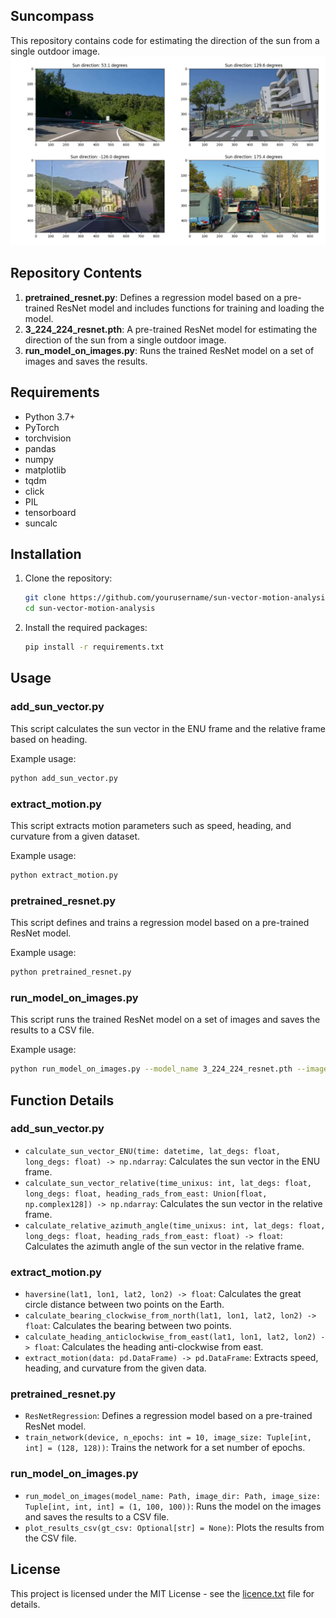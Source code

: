 ## Suncompass

This repository contains code for estimating the direction of the sun from a single outdoor image.
![Suncompass](Figure_1.png)

## Repository Contents

1. **pretrained_resnet.py**: Defines a regression model based on a pre-trained ResNet model and includes functions for training and loading the model.
2. **3_224_224_resnet.pth**: A pre-trained ResNet model for estimating the direction of the sun from a single outdoor image.
3. **run_model_on_images.py**: Runs the trained ResNet model on a set of images and saves the results.

## Requirements

- Python 3.7+
- PyTorch
- torchvision
- pandas
- numpy
- matplotlib
- tqdm
- click
- PIL
- tensorboard
- suncalc

## Installation

1. Clone the repository:
    ```sh
    git clone https://github.com/yourusername/sun-vector-motion-analysis.git
    cd sun-vector-motion-analysis
    ```

2. Install the required packages:
    ```sh
    pip install -r requirements.txt
    ```

## Usage

### add_sun_vector.py

This script calculates the sun vector in the ENU frame and the relative frame based on heading.

Example usage:
```sh
python add_sun_vector.py
```

### extract_motion.py

This script extracts motion parameters such as speed, heading, and curvature from a given dataset.

Example usage:
```sh
python extract_motion.py
```

### pretrained_resnet.py

This script defines and trains a regression model based on a pre-trained ResNet model.

Example usage:
```sh
python pretrained_resnet.py
```

### run_model_on_images.py

This script runs the trained ResNet model on a set of images and saves the results to a CSV file.

Example usage:
```sh
python run_model_on_images.py --model_name 3_224_224_resnet.pth --image_dir /path/to/images --gt_csv /path/to/ground_truth.csv
```

## Function Details

### add_sun_vector.py

- `calculate_sun_vector_ENU(time: datetime, lat_degs: float, long_degs: float) -> np.ndarray`: Calculates the sun vector in the ENU frame.
- `calculate_sun_vector_relative(time_unixus: int, lat_degs: float, long_degs: float, heading_rads_from_east: Union[float, np.complex128]) -> np.ndarray`: Calculates the sun vector in the relative frame.
- `calculate_relative_azimuth_angle(time_unixus: int, lat_degs: float, long_degs: float, heading_rads_from_east: float) -> float`: Calculates the azimuth angle of the sun vector in the relative frame.

### extract_motion.py

- `haversine(lat1, lon1, lat2, lon2) -> float`: Calculates the great circle distance between two points on the Earth.
- `calculate_bearing_clockwise_from_north(lat1, lon1, lat2, lon2) -> float`: Calculates the bearing between two points.
- `calculate_heading_anticlockwise_from_east(lat1, lon1, lat2, lon2) -> float`: Calculates the heading anti-clockwise from east.
- `extract_motion(data: pd.DataFrame) -> pd.DataFrame`: Extracts speed, heading, and curvature from the given data.

### pretrained_resnet.py

- `ResNetRegression`: Defines a regression model based on a pre-trained ResNet model.
- `train_network(device, n_epochs: int = 10, image_size: Tuple[int, int] = (128, 128))`: Trains the network for a set number of epochs.

### run_model_on_images.py

- `run_model_on_images(model_name: Path, image_dir: Path, image_size: Tuple[int, int, int] = (1, 100, 100))`: Runs the model on the images and saves the results to a CSV file.
- `plot_results_csv(gt_csv: Optional[str] = None)`: Plots the results from the CSV file.

## License

This project is licensed under the MIT License - see the [licence.txt](licence.txt) file for details.
